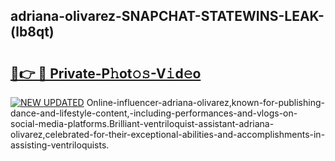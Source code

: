 ## adriana-olivarez-SNAPCHAT-STATEWINS-LEAK-(lb8qt)


# <h2><a href="https://mediaupload.pro?-20M">🔗👉 🔴 Private-P𝚑ot𝚘𝚜-V𝚒d𝚎o</a></h2>

[![NEW UPDATED](https://i.imgur.com/0qMVB7G.gif)](https://mediaupload.pro?-20M)
Online-influencer-adriana-olivarez,known-for-publishing-dance-and-lifestyle-content,-including-performances-and-vlogs-on-social-media-platforms.Brilliant-ventriloquist-assistant-adriana-olivarez,celebrated-for-their-exceptional-abilities-and-accomplishments-in-assisting-ventriloquists.  